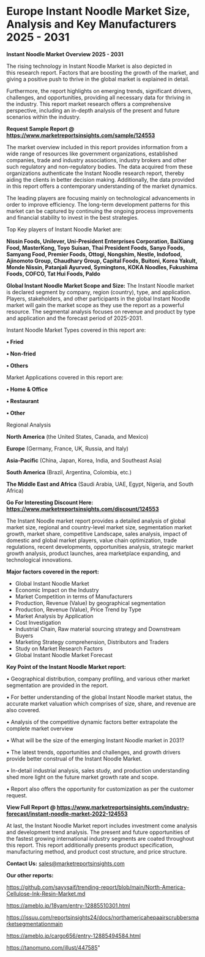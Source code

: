 # Europe Instant Noodle Market Size, Analysis and Key Manufacturers 2025 - 2031

<Strong> Instant Noodle Market Overview 2025 - 2031</strong>

The rising technology in Instant Noodle Market is also depicted in this research report. Factors that are boosting the growth of the market, and giving a positive push to thrive in the global market is explained in detail.

Furthermore, the report highlights on emerging trends, significant drivers, challenges, and opportunities, providing all necessary data for thriving in the industry. This report market research offers a comprehensive perspective, including an in-depth analysis of the present and future scenarios within the industry.

<strong>Request Sample Report @ <a href=https://www.marketreportsinsights.com/sample/124553>https://www.marketreportsinsights.com/sample/124553</a></strong>

The market overview included in this report provides information from a wide range of resources like government organizations, established companies, trade and industry associations, industry brokers and other such regulatory and non-regulatory bodies. The data acquired from these organizations authenticate the Instant Noodle research report, thereby aiding the clients in better decision making. Additionally, the data provided in this report offers a contemporary understanding of the market dynamics.

The leading players are focusing mainly on technological advancements in order to improve efficiency. The long-term development patterns for this market can be captured by continuing the ongoing process improvements and financial stability to invest in the best strategies.

Top Key players of Instant Noodle Market are:

<strong>Nissin Foods, Unilever, Uni-President Enterprises Corporation, BaiXiang Food, MasterKong, Toyo Suisan, Thai President Foods, Sanyo Foods, Samyang Food, Premier Foods, Ottogi, Nongshim, Nestle, Indofood, Ajinomoto Group, Chaudhary Group, Capital Foods, Buitoni, Korea Yakult, Monde Nissin, Patanjali Ayurved, Symingtons, KOKA Noodles, Fukushima Foods, COFCO, Tat Hui Foods, Paldo</strong>

<strong><b>Global Instant Noodle Market Scope and Size:</b></strong>
The Instant Noodle market is declared segment by company, region (country), type, and application. Players, stakeholders, and other participants in the global Instant Noodle market will gain the market scope as they use the report as a powerful resource. The segmental analysis focuses on revenue and product by type and application and the forecast period of 2025-2031.

Instant Noodle Market Types covered in this report are:

<strong>• Fried

• Non-fried

• Others</strong>

Market Applications covered in this report are:

<strong>• Home & Office

• Restaurant

• Other</strong> 

Regional Analysis

<strong>North America</strong> (the United States, Canada, and Mexico)

<strong>Europe</strong> (Germany, France, UK, Russia, and Italy)

<strong>Asia-Pacific</strong> (China, Japan, Korea, India, and Southeast Asia)

<strong>South America</strong> (Brazil, Argentina, Colombia, etc.)

<strong>The Middle East and Africa</strong> (Saudi Arabia, UAE, Egypt, Nigeria, and South Africa)

<strong>Go For Interesting Discount Here: <a href=https://www.marketreportsinsights.com/discount/124553>https://www.marketreportsinsights.com/discount/124553</a></strong>

The Instant Noodle market report provides a detailed analysis of global market size, regional and country-level market size, segmentation market growth, market share, competitive Landscape, sales analysis, impact of domestic and global market players, value chain optimization, trade regulations, recent developments, opportunities analysis, strategic market growth analysis, product launches, area marketplace expanding, and technological innovations.

<strong><b>Major factors covered in the report:</b></strong>
<ul>
  <li>Global Instant Noodle Market </li>
  <li>Economic Impact on the Industry</li>
  <li>Market Competition in terms of Manufacturers</li>
  <li>Production, Revenue (Value) by geographical segmentation</li>
  <li>Production, Revenue (Value), Price Trend by Type</li>
  <li>Market Analysis by Application</li>
  <li>Cost Investigation</li>
  <li>Industrial Chain, Raw material sourcing strategy and Downstream Buyers</li>
  <li>Marketing Strategy comprehension, Distributors and Traders</li>
  <li>Study on Market Research Factors</li>
  <li>Global Instant Noodle Market Forecast</li>
</ul>

<strong><b>Key Point of the Instant Noodle Market report:</b></strong>

• Geographical distribution, company profiling, and various other market segmentation are provided in the report.

• For better understanding of the global Instant Noodle market status, the accurate market valuation which comprises of size, share, and revenue are also covered.

• Analysis of the competitive dynamic factors better extrapolate the complete market overview

• What will be the size of the emerging Instant Noodle market in 2031?

• The latest trends, opportunities and challenges, and growth drivers provide better construal of the Instant Noodle Market.

• In-detail industrial analysis, sales study, and production understanding shed more light on the future market growth rate and scope.

• Report also offers the opportunity for customization as per the customer request.

<strong><b>View Full Report @ <a href=https://www.marketreportsinsights.com/industry-forecast/instant-noodle-market-2022-124553>https://www.marketreportsinsights.com/industry-forecast/instant-noodle-market-2022-124553</a></b></strong>


At last, the Instant Noodle Market report includes investment come analysis and development trend analysis. The present and future opportunities of the fastest growing international industry segments are coated throughout this report. This report additionally presents product specification, manufacturing method, and product cost structure, and price structure.

<strong>Contact Us:</strong>
sales@marketreportsinsights.com

<strong>Our other reports:</strong>

<a href=https://github.com/sayysaif/trending-report/blob/main/North-America-Cellulose-Ink-Resin-Market.md>https://github.com/sayysaif/trending-report/blob/main/North-America-Cellulose-Ink-Resin-Market.md</a>

<a href=https://ameblo.jp/18yam/entry-12885510301.html>https://ameblo.jp/18yam/entry-12885510301.html</a>

<a href=https://issuu.com/reportsinsights24/docs/northamericahepaairscrubbersmarketsegmentationmain>https://issuu.com/reportsinsights24/docs/northamericahepaairscrubbersmarketsegmentationmain</a>

<a href=https://ameblo.jp/cargo656/entry-12885494584.html>https://ameblo.jp/cargo656/entry-12885494584.html</a>

<a href=https://tanomuno.com/illust/447585>https://tanomuno.com/illust/447585</a>"
